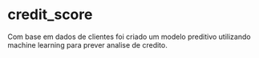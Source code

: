 # credit_score


Com base em dados de clientes foi criado um modelo preditivo utilizando machine learning para prever analise de credito.
